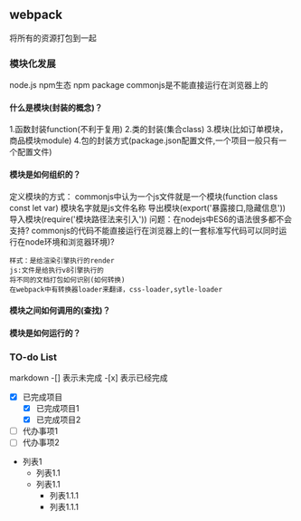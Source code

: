 ## webpack
将所有的资源打包到一起
### 模块化发展 
node.js npm生态 npm package
commonjs是不能直接运行在浏览器上的
#### 什么是模块(封装的概念)？
1.函数封装function(不利于复用)
2.类的封装(集合class)
3.模块(比如订单模块，商品模块module)
4.包的封装方式(package.json配置文件,一个项目一般只有一个配置文件)
#### 模块是如何组织的？
定义模块的方式：
commonjs中认为一个js文件就是一个模块(function class const let var)
模块名字就是js文件名称
导出模块(export('暴露接口,隐藏信息'))
导入模块(require('模块路径法来引入'))
问题：在nodejs中ES6的语法很多都不会支持?
	commonjs的代码不能直接运行在浏览器上的(一套标准写代码可以同时运行在node环境和浏览器环境)?

	样式：是给渲染引擎执行的render
	js:文件是给执行v8引擎执行的
	将不同的文档打包如何识别(如何转换)
	在webpack中有转换器loader来翻译，css-loader,sytle-loader
#### 模块之间如何调用的(查找)？
#### 模块是如何运行的？

### TO-do List
markdown -[] 表示未完成 -[x] 表示已经完成
- [x] 已完成项目
	- [x] 已完成项目1
	- [x] 已完成项目2
- [ ] 代办事项1
- [ ] 代办事项2

- 列表1
	- 列表1.1
	- 列表1.1
		- 列表1.1.1
		- 列表1.1.1